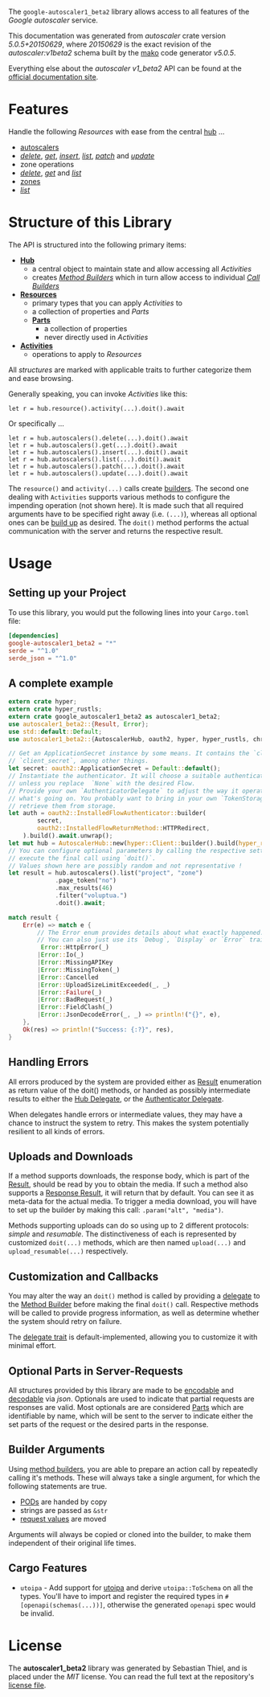 <!---
DO NOT EDIT !
This file was generated automatically from 'src/generator/templates/api/README.md.mako'
DO NOT EDIT !
-->
The `google-autoscaler1_beta2` library allows access to all features of the *Google autoscaler* service.

This documentation was generated from *autoscaler* crate version *5.0.5+20150629*, where *20150629* is the exact revision of the *autoscaler:v1beta2* schema built by the [mako](http://www.makotemplates.org/) code generator *v5.0.5*.

Everything else about the *autoscaler* *v1_beta2* API can be found at the
[official documentation site](http://developers.google.com/compute/docs/autoscaler).
# Features

Handle the following *Resources* with ease from the central [hub](https://docs.rs/google-autoscaler1_beta2/5.0.5+20150629/google_autoscaler1_beta2/AutoscalerHub) ... 

* [autoscalers](https://docs.rs/google-autoscaler1_beta2/5.0.5+20150629/google_autoscaler1_beta2/api::Autoscaler)
 * [*delete*](https://docs.rs/google-autoscaler1_beta2/5.0.5+20150629/google_autoscaler1_beta2/api::AutoscalerDeleteCall), [*get*](https://docs.rs/google-autoscaler1_beta2/5.0.5+20150629/google_autoscaler1_beta2/api::AutoscalerGetCall), [*insert*](https://docs.rs/google-autoscaler1_beta2/5.0.5+20150629/google_autoscaler1_beta2/api::AutoscalerInsertCall), [*list*](https://docs.rs/google-autoscaler1_beta2/5.0.5+20150629/google_autoscaler1_beta2/api::AutoscalerListCall), [*patch*](https://docs.rs/google-autoscaler1_beta2/5.0.5+20150629/google_autoscaler1_beta2/api::AutoscalerPatchCall) and [*update*](https://docs.rs/google-autoscaler1_beta2/5.0.5+20150629/google_autoscaler1_beta2/api::AutoscalerUpdateCall)
* zone operations
 * [*delete*](https://docs.rs/google-autoscaler1_beta2/5.0.5+20150629/google_autoscaler1_beta2/api::ZoneOperationDeleteCall), [*get*](https://docs.rs/google-autoscaler1_beta2/5.0.5+20150629/google_autoscaler1_beta2/api::ZoneOperationGetCall) and [*list*](https://docs.rs/google-autoscaler1_beta2/5.0.5+20150629/google_autoscaler1_beta2/api::ZoneOperationListCall)
* [zones](https://docs.rs/google-autoscaler1_beta2/5.0.5+20150629/google_autoscaler1_beta2/api::Zone)
 * [*list*](https://docs.rs/google-autoscaler1_beta2/5.0.5+20150629/google_autoscaler1_beta2/api::ZoneListCall)




# Structure of this Library

The API is structured into the following primary items:

* **[Hub](https://docs.rs/google-autoscaler1_beta2/5.0.5+20150629/google_autoscaler1_beta2/AutoscalerHub)**
    * a central object to maintain state and allow accessing all *Activities*
    * creates [*Method Builders*](https://docs.rs/google-autoscaler1_beta2/5.0.5+20150629/google_autoscaler1_beta2/client::MethodsBuilder) which in turn
      allow access to individual [*Call Builders*](https://docs.rs/google-autoscaler1_beta2/5.0.5+20150629/google_autoscaler1_beta2/client::CallBuilder)
* **[Resources](https://docs.rs/google-autoscaler1_beta2/5.0.5+20150629/google_autoscaler1_beta2/client::Resource)**
    * primary types that you can apply *Activities* to
    * a collection of properties and *Parts*
    * **[Parts](https://docs.rs/google-autoscaler1_beta2/5.0.5+20150629/google_autoscaler1_beta2/client::Part)**
        * a collection of properties
        * never directly used in *Activities*
* **[Activities](https://docs.rs/google-autoscaler1_beta2/5.0.5+20150629/google_autoscaler1_beta2/client::CallBuilder)**
    * operations to apply to *Resources*

All *structures* are marked with applicable traits to further categorize them and ease browsing.

Generally speaking, you can invoke *Activities* like this:

```Rust,ignore
let r = hub.resource().activity(...).doit().await
```

Or specifically ...

```ignore
let r = hub.autoscalers().delete(...).doit().await
let r = hub.autoscalers().get(...).doit().await
let r = hub.autoscalers().insert(...).doit().await
let r = hub.autoscalers().list(...).doit().await
let r = hub.autoscalers().patch(...).doit().await
let r = hub.autoscalers().update(...).doit().await
```

The `resource()` and `activity(...)` calls create [builders][builder-pattern]. The second one dealing with `Activities` 
supports various methods to configure the impending operation (not shown here). It is made such that all required arguments have to be 
specified right away (i.e. `(...)`), whereas all optional ones can be [build up][builder-pattern] as desired.
The `doit()` method performs the actual communication with the server and returns the respective result.

# Usage

## Setting up your Project

To use this library, you would put the following lines into your `Cargo.toml` file:

```toml
[dependencies]
google-autoscaler1_beta2 = "*"
serde = "^1.0"
serde_json = "^1.0"
```

## A complete example

```Rust
extern crate hyper;
extern crate hyper_rustls;
extern crate google_autoscaler1_beta2 as autoscaler1_beta2;
use autoscaler1_beta2::{Result, Error};
use std::default::Default;
use autoscaler1_beta2::{AutoscalerHub, oauth2, hyper, hyper_rustls, chrono, FieldMask};

// Get an ApplicationSecret instance by some means. It contains the `client_id` and 
// `client_secret`, among other things.
let secret: oauth2::ApplicationSecret = Default::default();
// Instantiate the authenticator. It will choose a suitable authentication flow for you, 
// unless you replace  `None` with the desired Flow.
// Provide your own `AuthenticatorDelegate` to adjust the way it operates and get feedback about 
// what's going on. You probably want to bring in your own `TokenStorage` to persist tokens and
// retrieve them from storage.
let auth = oauth2::InstalledFlowAuthenticator::builder(
        secret,
        oauth2::InstalledFlowReturnMethod::HTTPRedirect,
    ).build().await.unwrap();
let mut hub = AutoscalerHub::new(hyper::Client::builder().build(hyper_rustls::HttpsConnectorBuilder::new().with_native_roots().unwrap().https_or_http().enable_http1().build()), auth);
// You can configure optional parameters by calling the respective setters at will, and
// execute the final call using `doit()`.
// Values shown here are possibly random and not representative !
let result = hub.autoscalers().list("project", "zone")
             .page_token("no")
             .max_results(46)
             .filter("voluptua.")
             .doit().await;

match result {
    Err(e) => match e {
        // The Error enum provides details about what exactly happened.
        // You can also just use its `Debug`, `Display` or `Error` traits
         Error::HttpError(_)
        |Error::Io(_)
        |Error::MissingAPIKey
        |Error::MissingToken(_)
        |Error::Cancelled
        |Error::UploadSizeLimitExceeded(_, _)
        |Error::Failure(_)
        |Error::BadRequest(_)
        |Error::FieldClash(_)
        |Error::JsonDecodeError(_, _) => println!("{}", e),
    },
    Ok(res) => println!("Success: {:?}", res),
}

```
## Handling Errors

All errors produced by the system are provided either as [Result](https://docs.rs/google-autoscaler1_beta2/5.0.5+20150629/google_autoscaler1_beta2/client::Result) enumeration as return value of
the doit() methods, or handed as possibly intermediate results to either the 
[Hub Delegate](https://docs.rs/google-autoscaler1_beta2/5.0.5+20150629/google_autoscaler1_beta2/client::Delegate), or the [Authenticator Delegate](https://docs.rs/yup-oauth2/*/yup_oauth2/trait.AuthenticatorDelegate.html).

When delegates handle errors or intermediate values, they may have a chance to instruct the system to retry. This 
makes the system potentially resilient to all kinds of errors.

## Uploads and Downloads
If a method supports downloads, the response body, which is part of the [Result](https://docs.rs/google-autoscaler1_beta2/5.0.5+20150629/google_autoscaler1_beta2/client::Result), should be
read by you to obtain the media.
If such a method also supports a [Response Result](https://docs.rs/google-autoscaler1_beta2/5.0.5+20150629/google_autoscaler1_beta2/client::ResponseResult), it will return that by default.
You can see it as meta-data for the actual media. To trigger a media download, you will have to set up the builder by making
this call: `.param("alt", "media")`.

Methods supporting uploads can do so using up to 2 different protocols: 
*simple* and *resumable*. The distinctiveness of each is represented by customized 
`doit(...)` methods, which are then named `upload(...)` and `upload_resumable(...)` respectively.

## Customization and Callbacks

You may alter the way an `doit()` method is called by providing a [delegate](https://docs.rs/google-autoscaler1_beta2/5.0.5+20150629/google_autoscaler1_beta2/client::Delegate) to the 
[Method Builder](https://docs.rs/google-autoscaler1_beta2/5.0.5+20150629/google_autoscaler1_beta2/client::CallBuilder) before making the final `doit()` call. 
Respective methods will be called to provide progress information, as well as determine whether the system should 
retry on failure.

The [delegate trait](https://docs.rs/google-autoscaler1_beta2/5.0.5+20150629/google_autoscaler1_beta2/client::Delegate) is default-implemented, allowing you to customize it with minimal effort.

## Optional Parts in Server-Requests

All structures provided by this library are made to be [encodable](https://docs.rs/google-autoscaler1_beta2/5.0.5+20150629/google_autoscaler1_beta2/client::RequestValue) and 
[decodable](https://docs.rs/google-autoscaler1_beta2/5.0.5+20150629/google_autoscaler1_beta2/client::ResponseResult) via *json*. Optionals are used to indicate that partial requests are responses 
are valid.
Most optionals are are considered [Parts](https://docs.rs/google-autoscaler1_beta2/5.0.5+20150629/google_autoscaler1_beta2/client::Part) which are identifiable by name, which will be sent to 
the server to indicate either the set parts of the request or the desired parts in the response.

## Builder Arguments

Using [method builders](https://docs.rs/google-autoscaler1_beta2/5.0.5+20150629/google_autoscaler1_beta2/client::CallBuilder), you are able to prepare an action call by repeatedly calling it's methods.
These will always take a single argument, for which the following statements are true.

* [PODs][wiki-pod] are handed by copy
* strings are passed as `&str`
* [request values](https://docs.rs/google-autoscaler1_beta2/5.0.5+20150629/google_autoscaler1_beta2/client::RequestValue) are moved

Arguments will always be copied or cloned into the builder, to make them independent of their original life times.

[wiki-pod]: http://en.wikipedia.org/wiki/Plain_old_data_structure
[builder-pattern]: http://en.wikipedia.org/wiki/Builder_pattern
[google-go-api]: https://github.com/google/google-api-go-client

## Cargo Features

* `utoipa` - Add support for [utoipa](https://crates.io/crates/utoipa) and derive `utoipa::ToSchema` on all
the types. You'll have to import and register the required types in `#[openapi(schemas(...))]`, otherwise the
generated `openapi` spec would be invalid.


# License
The **autoscaler1_beta2** library was generated by Sebastian Thiel, and is placed 
under the *MIT* license.
You can read the full text at the repository's [license file][repo-license].

[repo-license]: https://github.com/Byron/google-apis-rsblob/main/LICENSE.md

